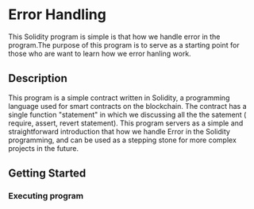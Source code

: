 # Error Handling
This Solidity program is simple is that how we handle error in the program.The purpose of this program is to serve as a starting point for those who are want to learn how we error hanling work.
## Description
This program is a simple contract written in Solidity, a programming language used for smart contracts on the blockchain. The contract has a single function "statement" in which we discussing all the the satement ( require, assert, revert statement). This program servers as a simple and straightforward introduction that how we handle Error in the Solidity programming,  and can be used as a stepping stone for more complex projects in the future.
## Getting Started
### Executing program
